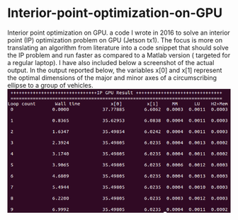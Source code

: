 # Interior-point-optimization-on-GPU
Interior point optimization on GPU. a code I wrote in 2016 to solve an interior point (IP) optimization problem on GPU (Jetson tx1). The focus is more on translating an algorithm from literature into a code snippet that should solve the IP problem and run faster as compared to a Matlab version ( targeted for a regular laptop).   I have also included below a screenshot of the actual output. In the output reported below, the variables x[0] and x[1] represent the optimal dimensions of the major and minor axes of a circumscribing ellipse to a group of vehicles.
![Output Result (screenshot)](https://github.com/AndinetH/Interior-point-optimization-on-GPU/blob/main/Screenshot%20from%202016-06-23%2008_25_51.png)
